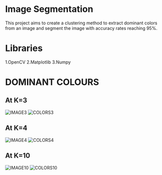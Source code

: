 # Image Segmentation
 This project aims to create a clustering method to extract dominant colors from an image and segment the image with accuracy rates reaching 95%.
# Libraries
 1.OpenCV
 2.Matplotlib
 3.Numpy
# DOMINANT COLOURS  
## At K=3  
![IMAGE3](https://user-images.githubusercontent.com/107131075/231965584-75c8893a-017a-4285-b682-98be2e17c762.png)
![COLORS3](https://user-images.githubusercontent.com/107131075/231965606-d89e46b3-2f9b-4825-b4b3-52633a1d0ec2.png)

## At K=4 
![IMAGE4](https://user-images.githubusercontent.com/107131075/231965944-88f15efa-43e1-4009-b1c3-5f7f3ab2adb0.png)
![COLORS4](https://user-images.githubusercontent.com/107131075/231966066-ac3a9b9e-0df3-4227-849c-8b0d59fbc57c.png)

## At K=10 
![IMAGE10](https://user-images.githubusercontent.com/107131075/231967115-cdc24036-3a3a-4a19-b15d-1868adc4482a.png)
![COLORS10](https://user-images.githubusercontent.com/107131075/231967099-60e8fcca-bc81-4619-afa2-74622146a7ff.png)

